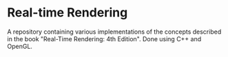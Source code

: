 # Real-time Rendering  
A repository containing various implementations of the concepts described in the book "Real-Time Rendering: 4th Edition". Done using C++ and OpenGL. 
